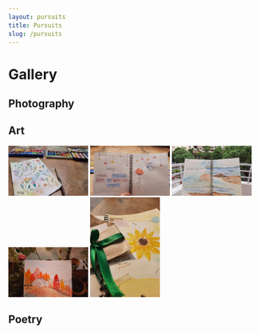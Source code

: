 ```yaml
---
layout: pursuits
title: Pursuits
slug: /pursuits
---
```


# Gallery

## Photography



## Art

<img src="/assets/img/gallery/art/2.jpg" width="160px" height="100px"/>
<img src="/assets/img/gallery/art/3.jpg" width="160px" height="100px"/>
<img src="/assets/img/gallery/art/4.jpg" width="160px" height="100px"/>
<img src="/assets/img/gallery/art/5.jpg" width="160px" height="100px"/>
<img src="/assets/img/gallery/art/1.jpg" width="140px" height="200px"/>

## Poetry
